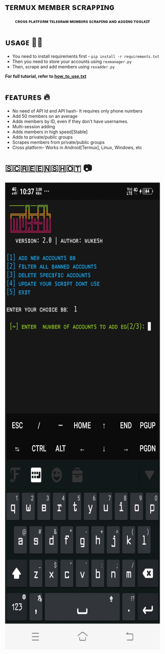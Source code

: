 #  ᴛᴇʀᴍᴜx ᴍᴇᴍʙᴇʀ sᴄʀᴀᴘᴘɪɴɢ 
<p align='center'><b>ᴄʀᴏss ᴘʟᴀᴛғᴏʀᴍ ᴛᴇʟᴇɢʀᴀᴍ ᴍᴇᴍʙᴇʀs sᴄʀᴀᴘɪɴɢ ᴀɴᴅ ᴀᴅᴅɪɴɢ ᴛᴏᴏʟᴋɪᴛ</b></p>

# ᴜsᴀɢᴇ 👨‍🔧

* You need to install requirements first - `pip install -r requirements.txt`
* Then you need to store your accounts using `rexmanager.py`
* Then, scrape and add members using `rexadder.py`

<b> For full tutorial, refer to <a href='https://github.com/Itz-mst-boy/termux/blob/main/how_to_use.txt'>how_to_use.txt</a> </b>

# ғᴇᴀᴛᴜʀᴇs  🔥

* No need of API Id and API hash- It requires only phone numbers
* Add 50 members on an average
* Adds members by ID, even if they don't have usernames.
* Multi-session adding 
* Adds members in high speed[Stable]
* Adds to private/public groups
* Scrapes members from private/public groups
* Cross platform- Works in Android[Termux], Linux, Windows, etc

# 🇸‌🇨‌🇷‌🇪‌🇪‌🇳‌🇸‌🇭‌🇴‌🇹‌ 📷
<p align='center'><img src='https://github.com/Itz-mst-boy/termux/blob/main/Screenshot_20220525_103736.jpg' width='720' height='1520'></p>
